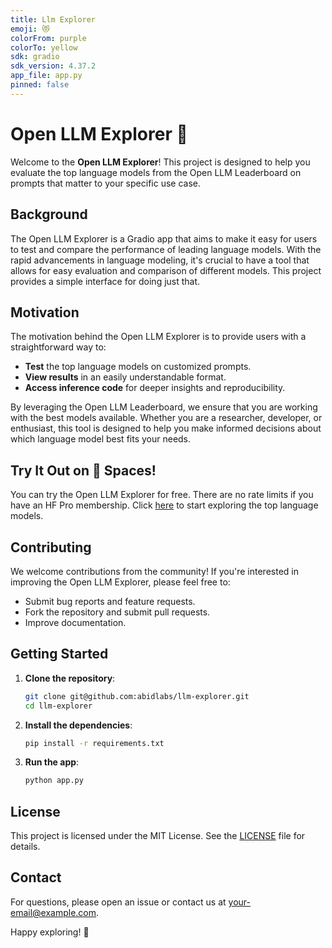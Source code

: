 ```yaml
---
title: Llm Explorer
emoji: 😻
colorFrom: purple
colorTo: yellow
sdk: gradio
sdk_version: 4.37.2
app_file: app.py
pinned: false
---
```


# Open LLM Explorer 🔮

Welcome to the **Open LLM Explorer**! This project is designed to help you evaluate the top language models from the Open LLM Leaderboard on prompts that matter to your specific use case.

## Background

The Open LLM Explorer is a Gradio app that aims to make it easy for users to test and compare the performance of leading language models. With the rapid advancements in language modeling, it's crucial to have a tool that allows for easy evaluation and comparison of different models. This project provides a simple interface for doing just that.

## Motivation

The motivation behind the Open LLM Explorer is to provide users with a straightforward way to:

- **Test** the top language models on customized prompts.
- **View results** in an easily understandable format.
- **Access inference code** for deeper insights and reproducibility.

By leveraging the Open LLM Leaderboard, we ensure that you are working with the best models available. Whether you are a researcher, developer, or enthusiast, this tool is designed to help you make informed decisions about which language model best fits your needs.

## Try It Out on 🤗 Spaces!

You can try the Open LLM Explorer for free. There are no rate limits if you have an HF Pro membership. Click [here](https://huggingface.co/spaces/abidlabs/llm-explorer) to start exploring the top language models.

## Contributing

We welcome contributions from the community! If you're interested in improving the Open LLM Explorer, please feel free to:

- Submit bug reports and feature requests.
- Fork the repository and submit pull requests.
- Improve documentation.

## Getting Started

1. **Clone the repository**:
   ```bash
   git clone git@github.com:abidlabs/llm-explorer.git
   cd llm-explorer
   ```

2. **Install the dependencies**:
   ```bash
   pip install -r requirements.txt
   ```

3. **Run the app**:
   ```bash
   python app.py
   ```

## License

This project is licensed under the MIT License. See the [LICENSE](LICENSE) file for details.

## Contact

For questions, please open an issue or contact us at [your-email@example.com](mailto:your-email@example.com).

Happy exploring! 🌟
